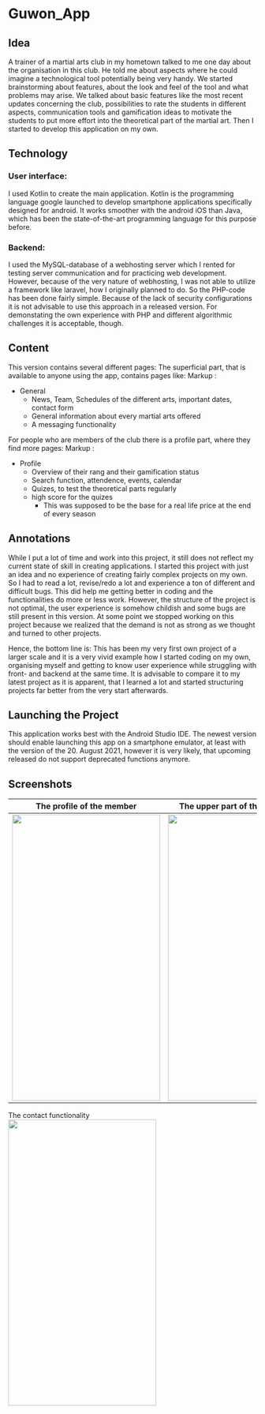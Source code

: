 # Guwon_App

## Idea

A trainer of a martial arts club in my hometown talked to me one day about the organisation in this club.
He told me about aspects where he could imagine a technological tool potentially being very handy. We started
brainstorming about features, about the look and feel of the tool and what problems may arise. We talked about
basic features like the most recent updates concerning the club, possibilities to rate the students in different
aspects, communication tools and gamification ideas to motivate the students to put more effort into the 
theoretical part of the martial art.
Then I started to develop this application on my own.

## Technology

### User interface:
I used Kotlin to create the main application. Kotlin is the programming language google launched to develop smartphone
applications specifically designed for android. It works smoother with the android iOS than Java, which has been the 
state-of-the-art programming language for this purpose before. 

### Backend:
I used the MySQL-database of a webhosting server which I rented for testing server communication and for practicing web
development. However, because of the very nature of webhosting, I was not able to utilize a framework like laravel, how
I originally planned to do. So the PHP-code has been done fairly simple. Because of the lack of security configurations
it is not advisable to use this approach in a released version. For demonstating the own experience with PHP and different
algorithmic challenges it is acceptable, though. 

## Content
This version contains several different pages:
The superficial part, that is available to anyone using the app, contains pages like:
Markup : 
* General
  * News, Team, Schedules of the different arts, important dates, contact form
  * General information about every martial arts offered
  * A messaging functionality
                 
For people who are members of the club there is a profile part, where they find more pages:
Markup : 
* Profile
  * Overview of their rang and their gamification status
  * Search function, attendence, events, calendar
  * Quizes, to test the theoretical parts regularly
  * high score for the quizes 
    * This was supposed to be the base for a real life price at the end of every season

## Annotations
While I put a lot of time and work into this project, it still does not reflect my current state of skill
in creating applications. I started this project with just an idea and no experience of creating fairly
complex projects on my own. So I had to read a lot, revise/redo a lot and experience a ton of different and
difficult bugs. This did help me getting better in coding and the functionalities do more or less work. 
However, the structure of the project is not optimal, the user experience is somehow childish and some bugs
are still present in this version. 
At some point we stopped working on this project because we realized that the demand is not as strong as we 
thought and turned to other projects. 

Hence, the bottom line is: This has been my very first own project of a larger scale and it is a very vivid example
how I started coding on my own, organising myself and getting to know user experience while struggling with
front- and backend at the same time. It is advisable to compare it to my latest project as it is apparent, that 
I learned a lot and started structuring projects far better from the very start afterwards. 

## Launching the Project
This application works best with the Android Studio IDE. The newest version should enable launching this app on a
smartphone emulator, at least with the version of the 20. August 2021, however it is very likely, that upcoming
released do not support deprecated functions anymore. 

## Screenshots

The profile of the member            |  The upper part of the team page
:-------------------------:|:-------------------------:
<img src="https://github.com/Gauerdia/Guwon_App/blob/master/Readme_content/screennshot_profile.png?raw=true" width="300" height="580">  |  <img src="https://github.com/Gauerdia/Guwon_App/blob/master/Readme_content/screennshot_team.png?raw=true" width="300" height="580">
The contact functionality         
<img src="https://github.com/Gauerdia/Guwon_App/blob/master/Readme_content/screenshot_kontakt.png?raw=true" width="300" height="580">  
